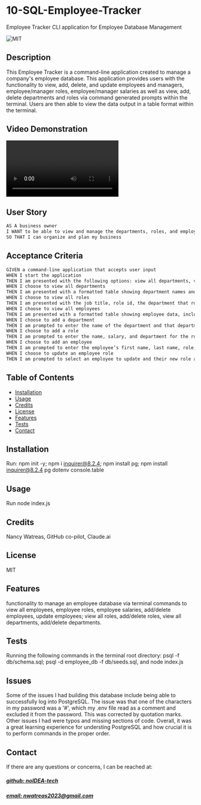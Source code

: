 # 10-SQL-Employee-Tracker
Employee Tracker CLI application for Employee Database Management
 
![MIT](https://img.shields.io/badge/License-MIT-blue)

## Description
This Employee Tracker is a command-line application created to manage a company's employee database. This application provides users with the functionality to view, add, delete, and update employees and managers, employee/manager roles, employee/manager salaries as well as view, add, delete departments and roles via command generated prompts within the terminal. Users are then able to view the data output in a table format within the terminal. 

## Video Demonstration
<video controls src="02-Challenge/Assets/Employee_Tracker.mp4" title="Demonstration"></video>

## User Story

```md
AS A business owner
I WANT to be able to view and manage the departments, roles, and employees in my company
SO THAT I can organize and plan my business
```

## Acceptance Criteria

```md
GIVEN a command-line application that accepts user input
WHEN I start the application
THEN I am presented with the following options: view all departments, view all roles, view all employees, add a department, add a role, add an employee, and update an employee role
WHEN I choose to view all departments
THEN I am presented with a formatted table showing department names and department ids
WHEN I choose to view all roles
THEN I am presented with the job title, role id, the department that role belongs to, and the salary for that role
WHEN I choose to view all employees
THEN I am presented with a formatted table showing employee data, including employee ids, first names, last names, job titles, departments, salaries, and managers that the employees report to
WHEN I choose to add a department
THEN I am prompted to enter the name of the department and that department is added to the database
WHEN I choose to add a role
THEN I am prompted to enter the name, salary, and department for the role and that role is added to the database
WHEN I choose to add an employee
THEN I am prompted to enter the employee’s first name, last name, role, and manager, and that employee is added to the database
WHEN I choose to update an employee role
THEN I am prompted to select an employee to update and their new role and this information is updated in the database 
```

## Table of Contents
- [Installation](#installation)
- [Usage](#usage)
- [Credits](#credits)
- [License](#license)
- [Features](#features)
- [Tests](#tests)
- [Contact](#contact)

## Installation
Run: npm init -y; npm i inquirer@8.2.4; npm install pg; npm install inquirer@8.2.4 pg dotenv console.table

## Usage
Run node index.js

## Credits
Nancy Watreas, GitHub co-pilot, Claude.ai

## License
MIT

## Features
functionality to manage an employee database via terminal commands to view all employees, employee roles, employee salaries, add/delete employees, update employees; view all roles, add/delete roles, view all departments, add/delete departments.

## Tests
Running the following commands in the terminal root directory: psql -f db/schema.sql; psql -d employee_db -f db/seeds.sql, and node index.js

## Issues
Some of the issues I had building this database include being able to successfully log into PostgreSQL. The issue was that one of the characters in my password was a '#', which my .env file read as a comment and excluded it from the password. This was corrected by quotation marks. Other issues I had were typos and missing sections of code. Overall, it was a great learning experience for understing PostgreSQL and how crucial it is to perform commands in the proper order.

## Contact
If there are any questions or concerns, I can be reached at:
##### [github: noIDEA-tech](https://github.com/noIDEA-tech)
##### [email: nwatreas2023@gmail.com](mailto:nwatreas2023@gmail.com)